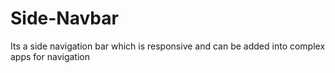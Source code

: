 # Side-Navbar
Its a side navigation bar which is responsive and can be added into complex apps for navigation
